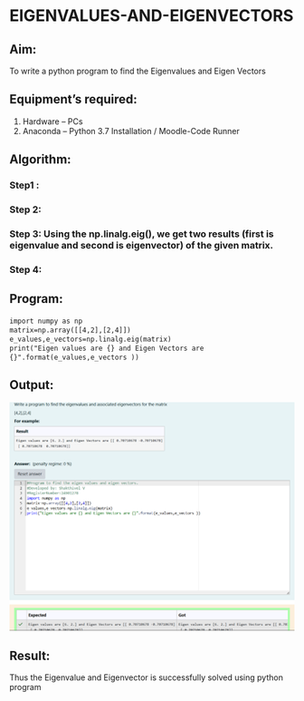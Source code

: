 # EIGENVALUES-AND-EIGENVECTORS
## Aim:
To write a python program to find the Eigenvalues and Eigen Vectors
## Equipment’s required:
1. 	Hardware – PCs
2. 	Anaconda – Python 3.7 Installation / Moodle-Code Runner
## Algorithm:
### Step1 : 
### Step 2: 
### Step 3: Using the np.linalg.eig(),  we get two results (first is eigenvalue and second is eigenvector) of the given matrix.
### Step 4: 

## Program:
    import numpy as np
    matrix=np.array([[4,2],[2,4]])
    e_values,e_vectors=np.linalg.eig(matrix)
    print("Eigen values are {} and Eigen Vectors are {}".format(e_values,e_vectors ))

## Output:
![image 1](<Screenshot 2024-11-18 162327.png>)
## Result:
Thus the Eigenvalue and Eigenvector is successfully solved using python program

